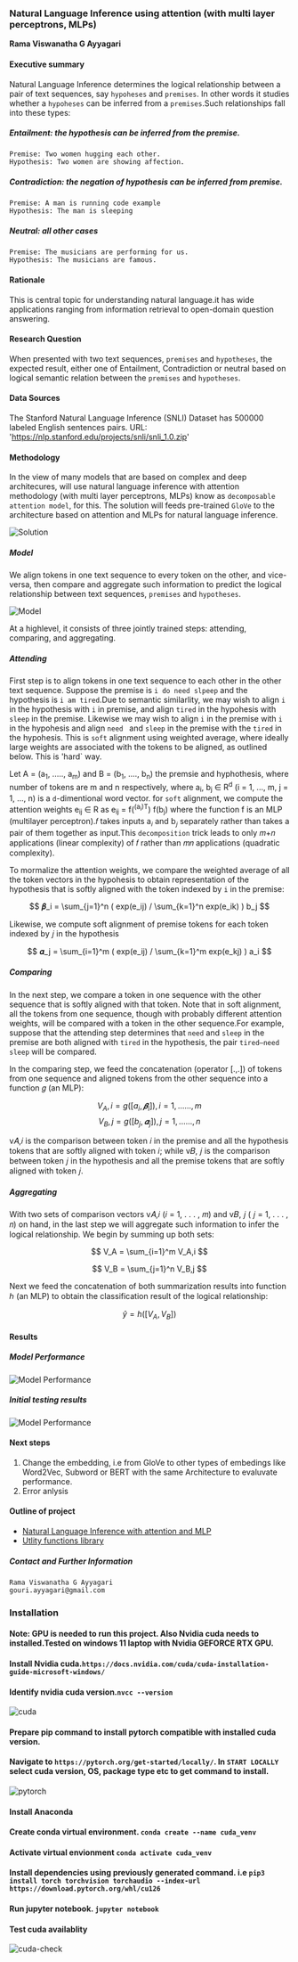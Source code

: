### Natural Language Inference using attention (with multi layer perceptrons, MLPs)

**Rama Viswanatha G Ayyagari**

#### Executive summary
Natural Language Inference determines the logical relationship between a pair of text sequences, say `hypoheses` and `premises`. In other words it studies whether a `hypoheses` can be inferred from a `premises`.Such relationships fall into these types:

##### Entailment: the hypothesis can be inferred from the premise.
    Premise: Two women hugging each other.
    Hypothesis: Two women are showing affection.
##### Contradiction: the negation of hypothesis can be inferred from premise.
    Premise: A man is running code example
    Hypothesis: The man is sleeping
##### Neutral: all other cases
    Premise: The musicians are performing for us.
    Hypothesis: The musicians are famous.

#### Rationale
This is central topic for understanding natural language.it has wide applications ranging from information retrieval to open-domain question answering.

#### Research Question
When presented with two text sequences, `premises` and `hypotheses`, the expected result, either one of Entailment, Contradiction or neutral based on logical semantic relation between the `premises` and `hypotheses`.

#### Data Sources
The Stanford Natural Language Inference (SNLI) Dataset has 500000 labeled English sentences pairs. URL: 'https://nlp.stanford.edu/projects/snli/snli_1.0.zip'


#### Methodology
In the view of many models that are based on complex and deep architecures, will use natural language inference with attention methodology (with multi layer perceptrons, MLPs) know as `decomposable attention model`, for this. The solution will feeds  pre-trained `GloVe` to the architecture based on attention and MLPs for natural language inference.

![Solution](images/NaturalLanguageInference.drawio.png)

##### Model

We align tokens in one text sequence to every token on the other, and vice-versa, then compare and aggregate such information to predict the logical relationship between text sequences, `premises` and `hypotheses`.

![Model](images/NLP-Sol-with-Attention-MLP.drawio.png)

At a highlevel, it consists of three jointly trained steps: attending, comparing, and aggregating.

##### Attending

First step is to align tokens in one text sequence to each other in the other text sequence. Suppose the premise is `i do need slpeep` and the hypothesis is `i am tired`.Due to semantic similarlity, we may wish to align `i` in the hypothesis with `i` in premise, and align `tired` in the hypohesis with `sleep` in the premise. Likewise we may wish to align `i` in the premise with `i` in the hypohesis and align `need ` and `sleep` in the premise with the `tired` in the hypohesis. This is `soft` alignment using weighted average, where ideally large weights are associated with the tokens to be aligned, as outlined below. This is 'hard` way.

Let A = (a<sub>1</sub>, ....., a<sub>m</sub>) and B = (b<sub>1</sub>, ...., b<sub>n</sub>) the premsie and hyphothesis, where number of tokens are m and n respectively, where a<sub>i</sub>, b<sub>j</sub> ∈ R<sup>d</sup> (i = 1, ..., m, j = 1, ..., n) is a `d`-dimentional word vector. for `soft` alignment, we compute the attention weights e<sub>ij</sub> ∈ R as e<sub>ij</sub> = f(<sup>(a<sub>i</sub>)T</sup>) f(b<sub>j</sub>) where the function f is an MLP (multilayer perceptron).𝑓 takes inputs a<sub>𝑖</sub> and b<sub>𝑗</sub> separately rather than takes a pair of them together as input.This `decomposition` trick leads to only 𝑚+𝑛 applications (linear complexity) of 𝑓 rather than 𝑚𝑛 applications (quadratic complexity).

To mormalize the attention weights, we compare the weighted average of all the token vectors in the hypohesis to obtain representation of the hypothesis that is softly aligned with the token indexed by `i` in the premise:
    
$$ 𝜷_i = \sum_{j=1}^n  ( exp(e_ij) / \sum_{k=1}^n exp(e_ik) ) b_j $$

Likewise, we compute soft alignment of premise tokens for each token indexed by 𝑗 in the hypothesis

$$ 𝜶_j = \sum_{i=1}^m  ( exp(e_ij) / \sum_{k=1}^m exp(e_kj) ) a_i $$

##### Comparing

In the next step, we compare a token in one sequence with the other sequence that is softly aligned with that token. Note that in soft alignment, all the tokens from one sequence, though with probably different attention weights, will be compared with a token in the other sequence.For example, suppose that the attending step determines that `need` and `sleep` in the premise are both aligned with `tired` in the hypothesis, the pair `tired–need sleep` will be compared.

In the comparing step, we feed the concatenation (operator [.,.]) of tokens from one sequence and aligned tokens from the other sequence into a function 𝑔 (an MLP):

$$ V_A,i = g([a_i,𝜷_i]), i = 1, ......, m $$
$$ V_B,j = g([b_j,𝜶_j]), j = 1, ......, n $$

v𝐴,𝑖 is the comparison between token 𝑖 in the premise and all the hypothesis tokens that are softly aligned with token 𝑖; while v𝐵, 𝑗 is the comparison between token 𝑗 in the hypothesis and all the premise tokens that are softly aligned with token 𝑗.

##### Aggregating

With two sets of comparison vectors v𝐴,𝑖 (𝑖 = 1, . . . , 𝑚) and v𝐵, 𝑗 ( 𝑗 = 1, . . . , 𝑛) on hand, in the last step we will aggregate such information to infer the logical relationship. We begin by summing up both sets:

$$ V_A = \sum_{i=1}^m V_A,i $$

$$ V_B = \sum_{j=1}^n V_B,j $$

Next we feed the concatenation of both summarization results into function ℎ (an MLP) to obtain the classification result of the logical relationship:

$$ \hat{y} = h([V_A,V_B]) $$

#### Results
##### Model Performance
![Model Performance](images/Model-Performance.png)

##### Initial testing results
![Model Performance](images/results.png)

#### Next steps
1. Change the embedding, i.e from GloVe to other types of embedings like Word2Vec, Subword or BERT with the same Architecture to evaluvate performance.
2. Error anlysis

#### Outline of project

- [Natural Language Inference with attention and MLP](nli%20with%20attention%20and%20MLP.ipynb)
- [Utlity functions library](nli.ipynb)

##### Contact and Further Information
    Rama Viswanatha G Ayyagari
    gouri.ayyagari@gmail.com

### Installation
#### Note: GPU is needed to run this project. Also Nvidia cuda needs to installed.Tested on windows 11 laptop with Nvidia GEFORCE RTX GPU.

#### Install Nvidia cuda.`https://docs.nvidia.com/cuda/cuda-installation-guide-microsoft-windows/`

#### Identify nvidia cuda version.`nvcc --version`

![cuda](images/cuda-version.png)

#### Prepare pip command to install pytorch compatible with installed cuda version.

#### Navigate to `https://pytorch.org/get-started/locally/`. In `START LOCALLY` select cuda version, OS, package type etc to get command to install.

![pytorch](images/pytorch-cuda-installation.png)

#### Install Anaconda

#### Create conda virtual environment. `conda create --name cuda_venv`
#### Activate virtual envionment `conda activate cuda_venv`
#### Install dependencies using previously generated command. i.e `pip3 install torch torchvision torchaudio --index-url https://download.pytorch.org/whl/cu126`
#### Run jupyter notebook. `jupyter notebook`
#### Test cuda availablity
 
![cuda-check](images/cuda-check.png)